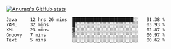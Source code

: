 [![Anurag's GitHub stats](https://github-readme-stats.vercel.app/api?username=sebasphere&count_private=true&theme=tokyonight)](https://github.com/anuraghazra/github-readme-stats)

<!--START_SECTION:waka-->
```text
Java     12 hrs 26 mins  ███████████████████████░░   91.38 % 
YAML     32 mins         █░░░░░░░░░░░░░░░░░░░░░░░░   03.93 % 
XML      23 mins         ▓░░░░░░░░░░░░░░░░░░░░░░░░   02.87 % 
Groovy   7 mins          ▒░░░░░░░░░░░░░░░░░░░░░░░░   00.97 % 
Text     5 mins          ░░░░░░░░░░░░░░░░░░░░░░░░░   00.62 % 
```
<!--END_SECTION:waka-->
